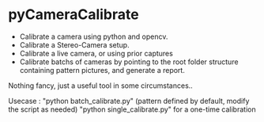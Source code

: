 pyCameraCalibrate
=================
- Calibrate a camera using python and opencv. 
- Calibrate a Stereo-Camera setup.
- Calibrate a live camera, or using prior captures
- Calibrate batchs of cameras by pointing to the root folder structure containing pattern pictures, and generate a report.

Nothing fancy, just a useful tool in some circumstances..

Usecase : 
"python batch_calibrate.py" (pattern defined by default, modify the script as needed)
"python single_calibrate.py" for a one-time calibration
